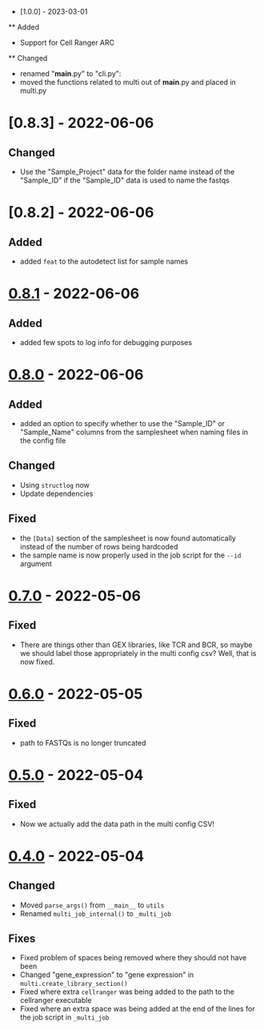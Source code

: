 * [1.0.0] - 2023-03-01

** Added

- Support for Cell Ranger ARC

** Changed

- renamed "__main__.py" to "cli.py":
- moved the functions related to multi out of __main__.py and placed in multi.py

# [0.8.3] - 2022-06-06

## Changed

- Use the "Sample_Project" data for the folder name instead of the "Sample_ID" if the "Sample_ID"
  data is used to name the fastqs

# [0.8.2] - 2022-06-06

## Added

- added `feat` to the autodetect list for sample names

# [0.8.1] - 2022-06-06

## Added

- added few spots to log info for debugging purposes

# [0.8.0] - 2022-06-06

## Added

- added an option to specify whether to use the "Sample_ID" or "Sample_Name" columns from the samplesheet when
  naming files in the config file

## Changed

- Using `structlog` now
- Update dependencies

## Fixed

- the `[Data]` section of the samplesheet is now found automatically instead of the number of rows being hardcoded
- the sample name is now properly used in the job script for the `--id` argument

# [0.7.0] - 2022-05-06

## Fixed

- There are things other than GEX libraries, like TCR and BCR, so maybe we should label those appropriately in
    the multi config csv?  Well, that is now fixed.

# [0.6.0] - 2022-05-05

## Fixed

- path to FASTQs is no longer truncated

# [0.5.0] - 2022-05-04

## Fixed

- Now we actually add the data path in the multi config CSV!

# [0.4.0] - 2022-05-04

## Changed

- Moved `parse_args()` from `__main__` to `utils`
- Renamed `multi_job_internal()` to `_multi_job`

## Fixes

- Fixed problem of spaces being removed where they should not have been
- Changed "gene_expression" to "gene expression" in `multi.create_library_section()`
- Fixed where extra `cellranger` was being added to the path to the cellranger executable
- Fixed where an extra space was being added at the end of the lines for the job script in `_multi_job`

[0.8.1]: https://github.com/milescsmith/cellranger-scripts/releases/tag/0.8.0...0.8.1
[0.8.0]: https://github.com/milescsmith/cellranger-scripts/releases/tag/0.7.0...0.8.0
[0.7.0]: https://github.com/milescsmith/cellranger-scripts/releases/tag/0.6.0...0.7.0
[0.6.0]: https://github.com/milescsmith/cellranger-scripts/releases/tag/0.5.0...0.6.0
[0.5.0]: https://github.com/milescsmith/cellranger-scripts/releases/tag/0.4.0...0.5.0
[0.4.0]: https://github.com/milescsmith/cellranger-scripts/releases/tag/0.3.0...0.4.0
[0.3.0]: https://github.com/milescsmith/cellranger-scripts/releases/tag/0.3.0